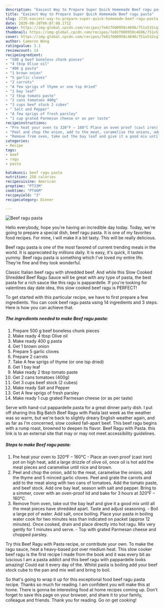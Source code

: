 ```yaml
---
description: "Easiest Way to Prepare Super Quick Homemade Beef ragu pasta"
title: "Easiest Way to Prepare Super Quick Homemade Beef ragu pasta"
slug: 2735-easiest-way-to-prepare-super-quick-homemade-beef-ragu-pasta
date: 2020-08-28T06:07:08.171Z
image: https://img-global.cpcdn.com/recipes/7e01f600958c4696/751x532cq70/beef-ragu-pasta-recipe-main-photo.jpg
thumbnail: https://img-global.cpcdn.com/recipes/7e01f600958c4696/751x532cq70/beef-ragu-pasta-recipe-main-photo.jpg
cover: https://img-global.cpcdn.com/recipes/7e01f600958c4696/751x532cq70/beef-ragu-pasta-recipe-main-photo.jpg
author: Cameron Wong
ratingvalue: 3.1
reviewcount: 14
recipeingredient:
- "500 g beef boneless chunk pieces"
- "4 tbsp Olive oil"
- "400 g pasta"
- "1 brown onion"
- "5 garlic cloves"
- "2 carrots"
- "A few sprigs of thyme or one tsp dried"
- "1 bay leaf"
- "2 tbsp tomato paste"
- "2 cans tomatoes 400g"
- "3 cups beef stock 2 cubes"
- " Salt and Pepper"
- "A few sprigs of fresh parsley"
- "1 cup grated Parmesan cheese or as per taste"
recipeinstructions:
- "Pre heat your oven to 320°F – 160°C Place an oven proof (cast iron) pot on high heat, add a large drizzle of olive oil, once oil is hot add the meat pieces and caramelise until nice and brown."
- "Peel and chop the onion, add to the meat, caramelise the onions, add the thyme and 5 minced garlic cloves. Peel and grate the carrots and add to the meat along with two cans of tomatoes. Add the tomato paste, and beef stock. Add one bay leaf, season with salt and pepper. Bring to a simmer, cover with an oven-proof lid and bake for 3 hours at 320°F – 160°C."
- "Remove from oven, take out the bay leaf and give it a good mix until all the meat pieces have shredded apart. Taste and adjust seasoning. Boil a large pot of water. Add salt, once boiling. Place your pasta in boiling water cook for two minutes less than indicated on packet (approx 12 minutes). Once cooked, drain and place directly into hot ragu. Mix very gently for 1 minutes and serve. Top with grated Parmesan cheese and chopped parsley."
categories:
- Recipe
tags:
- beef
- ragu
- pasta

katakunci: beef ragu pasta 
nutrition: 258 calories
recipecuisine: American
preptime: "PT33M"
cooktime: "PT46M"
recipeyield: "3"
recipecategory: Dinner

---
```



![Beef ragu pasta](https://img-global.cpcdn.com/recipes/7e01f600958c4696/751x532cq70/beef-ragu-pasta-recipe-main-photo.jpg)

Hello everybody, hope you're having an incredible day today. Today, we're going to prepare a special dish, beef ragu pasta. It is one of my favorites food recipes. For mine, I will make it a bit tasty. This will be really delicious.

Beef ragu pasta is one of the most favored of current trending meals in the world. It is appreciated by millions daily. It is easy, it's quick, it tastes yummy. Beef ragu pasta is something which I've loved my entire life. They're fine and they look wonderful.

Classic Italian beef ragu with shredded beef. And while this Slow Cooked Shredded Beef Ragu Sauce will be great with any type of pasta, the best pasta for a rich sauce like this ragu is pappardelle. If you&#39;re looking for valentines day date idea, this slow cooked beef ragu is PERFECT!


To get started with this particular recipe, we have to first prepare a few ingredients. You can cook beef ragu pasta using 14 ingredients and 3 steps. Here is how you can achieve that.

<!--inarticleads1-->

##### The ingredients needed to make Beef ragu pasta:

1. Prepare 500 g beef boneless chunk pieces
1. Make ready 4 tbsp Olive oil
1. Make ready 400 g pasta
1. Get 1 brown onion
1. Prepare 5 garlic cloves
1. Prepare 2 carrots
1. Take A few sprigs of thyme (or one tsp dried)
1. Get 1 bay leaf
1. Make ready 2 tbsp tomato paste
1. Get 2 cans tomatoes (400g)
1. Get 3 cups beef stock (2 cubes)
1. Make ready  Salt and Pepper
1. Get A few sprigs of fresh parsley
1. Make ready 1 cup grated Parmesan cheese (or as per taste)


Serve with hand-cut pappardelle pasta for a great dinner party dish. I put off sharing this Big Batch Beef Ragu with Pasta last week as the weather was so warm, but we&#39;re back to slightly dreary English weather again, and as far as I&#39;m concerned, slow cooked fall-apart beef. This beef ragu begins with a rump roast, browned to deepen its flavor. Beef Ragu with Pasta. this link is to an external site that may or may not meet accessibility guidelines. 

<!--inarticleads2-->

##### Steps to make Beef ragu pasta:

1. Pre heat your oven to 320°F – 160°C - Place an oven proof (cast iron) pot on high heat, add a large drizzle of olive oil, once oil is hot add the meat pieces and caramelise until nice and brown.
1. Peel and chop the onion, add to the meat, caramelise the onions, add the thyme and 5 minced garlic cloves. Peel and grate the carrots and add to the meat along with two cans of tomatoes. Add the tomato paste, and beef stock. Add one bay leaf, season with salt and pepper. Bring to a simmer, cover with an oven-proof lid and bake for 3 hours at 320°F – 160°C.
1. Remove from oven, take out the bay leaf and give it a good mix until all the meat pieces have shredded apart. Taste and adjust seasoning. - Boil a large pot of water. Add salt, once boiling. Place your pasta in boiling water cook for two minutes less than indicated on packet (approx 12 minutes). Once cooked, drain and place directly into hot ragu. Mix very gently for 1 minutes and serve. - Top with grated Parmesan cheese and chopped parsley.


Try this Beef Ragu with Pasta recipe, or contribute your own. To make the ragu sauce, heat a heavy-based pot over medium heat. This slow cooker beef ragu is the first recipe I made from the book and it was every bit as luscious I am a pasta addict and this beef ragu with pappardelle looks amazing! Could eat it every day of the. Whilst pasta is boiling add your beef stock cube to the pan and mix well and bring to boil. 

So that's going to wrap it up for this exceptional food beef ragu pasta recipe. Thanks so much for reading. I am confident you will make this at home. There is gonna be interesting food at home recipes coming up. Don't forget to save this page on your browser, and share it to your family, colleague and friends. Thank you for reading. Go on get cooking!
